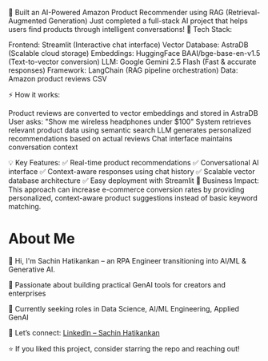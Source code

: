 🚀 Built an AI-Powered Amazon Product Recommender using RAG (Retrieval-Augmented Generation)
Just completed a full-stack AI project that helps users find products through intelligent conversations!
🔧 Tech Stack:

Frontend: Streamlit (Interactive chat interface)
Vector Database: AstraDB (Scalable cloud storage)
Embeddings: HuggingFace BAAI/bge-base-en-v1.5 (Text-to-vector conversion)
LLM: Google Gemini 2.5 Flash (Fast & accurate responses)
Framework: LangChain (RAG pipeline orchestration)
Data: Amazon product reviews CSV

⚡ How it works:

Product reviews are converted to vector embeddings and stored in AstraDB
User asks: "Show me wireless headphones under $100"
System retrieves relevant product data using semantic search
LLM generates personalized recommendations based on actual reviews
Chat interface maintains conversation context

💡 Key Features:
✅ Real-time product recommendations
✅ Conversational AI interface
✅ Context-aware responses using chat history
✅ Scalable vector database architecture
✅ Easy deployment with Streamlit
🎯 Business Impact:
This approach can increase e-commerce conversion rates by providing personalized, context-aware product suggestions instead of basic keyword matching.



# About Me  
👋 Hi, I'm Sachin Hatikankan – an RPA Engineer transitioning into AI/ML & Generative AI.

🧠 Passionate about building practical GenAI tools for creators and enterprises

💼 Currently seeking roles in Data Science, AI/ML Engineering, Applied GenAI

🔗 Let’s connect: [LinkedIn – Sachin Hatikankan](https://www.linkedin.com/in/sachin-hatikankan-b5673ab4/)

⭐ If you liked this project, consider starring the repo and reaching out!
